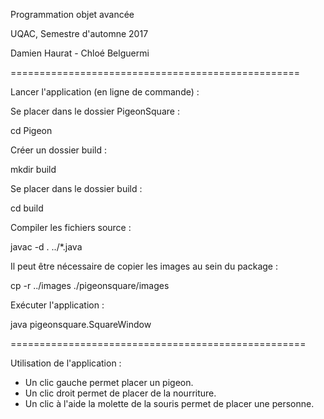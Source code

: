 Programmation objet avancée

UQAC, Semestre d'automne 2017

Damien Haurat - Chloé Belguermi

==================================================

Lancer l'application (en ligne de commande) :


Se placer dans le dossier PigeonSquare :

cd Pigeon

Créer un dossier build :

mkdir build 

Se placer dans le dossier build :

cd build

Compiler les fichiers source :

javac -d . ../*.java

Il peut être nécessaire de copier les images au sein du package :

cp -r ../images ./pigeonsquare/images

Exécuter l'application :

java pigeonsquare.SquareWindow


===================================================

Utilisation de l'application :

 - Un clic gauche permet placer un pigeon.
 - Un clic droit permet de placer de la nourriture.
 - Un clic à l'aide la molette de la souris permet de placer une personne. 